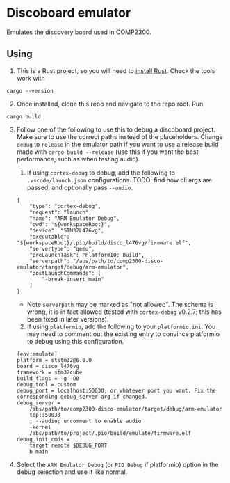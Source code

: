# Discoboard emulator

Emulates the discovery board used in COMP2300.

## Using

1. This is a Rust project, so you will need to [install Rust](https://www.rust-lang.org/tools/install). Check the tools work with
```
cargo --version
```

2. Once installed, clone this repo and navigate to the repo root. Run
```
cargo build
```

3. Follow one of the following to use this to debug a discoboard project. Make sure to use the correct paths instead of the placeholders. Change `debug` to `release` in the emulator path if you want to use a release build made with `cargo build --release` (use this if you want the best performance, such as when testing audio).

    1. If using `cortex-debug` to debug, add the following to `.vscode/launch.json` configurations. TODO: find how cli args are passed, and optionally pass `--audio`.

    ```
    {
        "type": "cortex-debug",
        "request": "launch",
        "name": "ARM Emulator Debug",
        "cwd": "${workspaceRoot}",
        "device": "STM32L476vg",
        "executable": "${workspaceRoot}/.pio/build/disco_l476vg/firmware.elf",
        "servertype": "qemu",
        "preLaunchTask": "PlatformIO: Build",
        "serverpath": "/abs/path/to/comp2300-disco-emulator/target/debug/arm-emulator",
        "postLaunchCommands": [
            "-break-insert main"
        ]
    }
    ```

    - Note `serverpath` may be marked as "not allowed". The schema is wrong, it is in fact allowed (tested with `cortex-debug` v0.2.7; this has been fixed in later versions).

    2. If using `platformio`, add the following to your `platformio.ini`. You may need to comment out the existing entry to convince platformio to debug using this configuration.

    ```
    [env:emulate]
    platform = ststm32@6.0.0
    board = disco_l476vg
    framework = stm32cube
    build_flags = -g -O0
    debug_tool = custom
    debug_port = localhost:50030; or whatever port you want. Fix the corresponding debug_server arg if changed.
    debug_server =
        /abs/path/to/comp2300-disco-emulator/target/debug/arm-emulator
        tcp::50030
        ; --audio; uncomment to enable audio
        -kernel
        /abs/path/to/project/.pio/build/emulate/firmware.elf
    debug_init_cmds =
        target remote $DEBUG_PORT
        b main
    ```

4. Select the `ARM Emulator Debug` (or `PIO Debug` if platformio) option in the debug selection and use it like normal.
